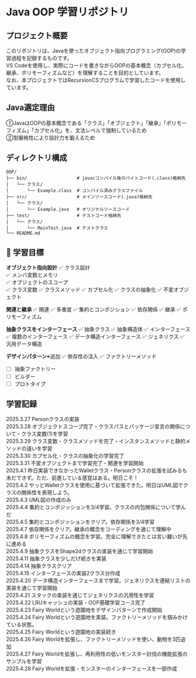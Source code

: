 # Java OOP 学習リポジトリ

## プロジェクト概要
このリポジトリは、Javaを使ったオブジェクト指向プログラミング(OOP)の学習過程を記録するものです。<br> 
VS Codeを使用し、実際にコードを書きながらOOPの基本概念（カプセル化、継承、ポリモーフィズムなど）を理解することを目的としています。<br> 
なお、本プロジェクトではRecursionCSプログラムで学習したコードを使用しています。<br> 

## Java選定理由
①JavaはOOPの基本概念である「クラス」「オブジェクト」「継承」「ポリモーフィズム」「カプセル化」を、文法レベルで強制しているため<br> 
②型厳格性により設計力を鍛えるため<br> 

## ディレクトリ構成
```plaintext
OOP/
├── bin/                   # javacコンパイル後のバイトコード(.class)格納先
│   └── クラス/
│       └── Example.class  # コンパイル済みクラスファイル
├── src/                   # メインソースコード(.java)格納先
│   └── クラス/
│       └── Example.java   # オリジナルソースコード
├── test/                  # テストコード格納先
│   └── クラス/
│       └── MainTest.java  # テストクラス
└── README.md
```


## 🎯 学習目標
**オブジェクト指向設計**
✅ クラス設計<br>
✅ メンバ変数とメモリ<br>
✅ オブジェクトのスコープ<br>
✅ クラス変数
✅ クラスメソッド
✅ カプセル化
✅ クラスの抽象化
✅ 不変オブジェクト

**関連と継承**
✅ 関連
✅ 多重度
✅ 集約とコンポジション
✅ 依存関係
✅ 継承
✅ ポリモーフィズム

**抽象クラスをインターフェース**
✅ 抽象クラス
✅ 抽象構造体
✅ インターフェース
✅ 複数のインターフェース
✅ データ構造インターフェース
✅ ジェネリクス
✅ 汎用データ構造

**デザインパターン**※追加
✅ 依存性の注入
✅ ファクトリーメソッド
- [ ] 抽象ファクトリー
- [ ] ビルダー
- [ ] プロトタイプ

## 学習記録
2025.3.27 Personクラスの実装<br>
2025.3.28 オブジェクトスコープ完了・クラスパスとパッケージ宣言の関係について・クラス変数(1)を学習<br>
2025.3.29 クラス変数・クラスメソッドを完了・インスタンスメソッドと静的メソッドの違いを学習<br>
2025.3.30 カプセル化・クラスの抽象化の学習完了<br>
2025.3.31 不変オブジェクトまで学習完了・関連を学習開始<br>
2025.4.1 昨日実装できなかったWalletクラス・Personクラスの拡張を試みるも未だできず。ただ、前進している感覚はある。明日こそ！<br>
2025.4.2 やっとWalletクラスを使用に基づいて拡張できた。明日はUML図でクラスの関係性を表現しよう。<br>
2025.4.3 UML図の作成のみ<br>
2025.4.4 集約とコンポジッションを3/4学習。クラスの内包関係について学んだ<br>
2025.4.5 集約とコンポジッションをクリア。依存関係を3/4学習<br>
2025.4.7 依存関係をクリア。継承の概念をコーディングを通じて理解中<br>
2025.4.8 ポリモーフィズムの概念を学習。完全に理解できたとは言い難いが先に進める<br>
2025.4.9 抽象クラスをShape2dクラスの実装を通じて学習開始<br>
2025.4.11 抽象クラスを少しだけ続きを実装<br>
2025.4.14 抽象クラスクリア<br>
2025.4.15 インターフェースの実装2クラス分作成<br>
2025.4.20 データ構造インターフェースまで学習。ジェネリクスを連結リストの実装を通じて学習開始<br>
2025.4.21 スタックの実装を通じてジェネリクスの汎用性を学習<br>
2025.4.22 LRUキャッシュの実装・OOP基礎学習コース完了<br>
2025.4.23 Fairy Worldという遊園地をデザインパターンで作成開始<br>
2025.4.24 Fairy Worldという遊園地を実装。ファクトリーメソッドを掴みかけている状態。<br>
2025.4.25 Fairy Worldという遊園地の実装続き<br>
2025.4.26 Fairy Worldを拡張し、ファクトリーメソッドを使い、動物を3匹追加<br>
2025.4.27 Fairy Worldを拡張し、再利用性の低いモンスター討伐の機能拡張のサンプルを学習<br>
2025.4.28 Fairy Worldを拡張・モンスターのインターフェースを一部作成<br>